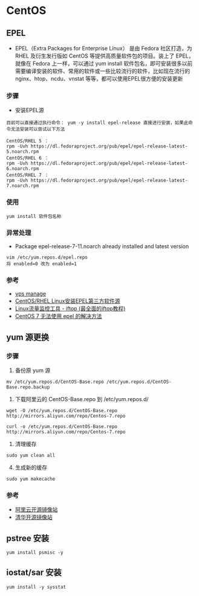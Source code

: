 # CentOS

## EPEL

* EPEL（Extra Packages for Enterprise Linux） 是由 Fedora 社区打造，为 RHEL 及衍生发行版如 CentOS 等提供高质量软件包的项目。装上了 EPEL，就像在 Fedora 上一样，可以通过 yum install 软件包名，即可安装很多以前需要编译安装的软件、常用的软件或一些比较流行的软件，比如现在流行的 nginx、htop、ncdu、vnstat 等等，都可以使用EPEL很方便的安装更新

### 步骤

* 安装EPEL源

```
目前可以直接通过执行命令： yum -y install epel-release 直接进行安装，如果此命令无法安装可以尝试以下方法

CentOS/RHEL 5 ：
rpm -Uvh https://dl.fedoraproject.org/pub/epel/epel-release-latest-5.noarch.rpm
CentOS/RHEL 6 ：
rpm -Uvh https://dl.fedoraproject.org/pub/epel/epel-release-latest-6.noarch.rpm
CentOS/RHEL 7 ：
rpm -Uvh https://dl.fedoraproject.org/pub/epel/epel-release-latest-7.noarch.rpm
```

### 使用

```
yum install 软件包名称
```

### 异常处理

* Package epel-release-7-11.noarch already installed and latest version

```
vim /etc/yum.repos.d/epel.repo
将 enabled=0 改为 enabled=1
```

### 参考

* [vps manage](https://www.vpser.net/manage)
* [CentOS/RHEL Linux安装EPEL第三方软件源](https://www.vpser.net/manage/centos-rhel-linux-third-party-source-epel.html)
* [Linux流量监控工具 - iftop (最全面的iftop教程)](https://www.vpser.net/manage/iftop.html)
* [CentOS 7 无法使用 epel 的解决方法](https://blog.csdn.net/u012908433/article/details/80285751)

## yum 源更换

### 步骤

1. 备份原 yum 源

```
mv /etc/yum.repos.d/CentOS-Base.repo /etc/yum.repos.d/CentOS-Base.repo.backup
```

1. 下载阿里云的 CentOS-Base.repo 到 /etc/yum.repos.d/

```
wget -O /etc/yum.repos.d/CentOS-Base.repo http://mirrors.aliyun.com/repo/Centos-7.repo

curl -o /etc/yum.repos.d/CentOS-Base.repo http://mirrors.aliyun.com/repo/Centos-7.repo
```

1. 清理缓存

```
sudo yum clean all
```

4. 生成新的缓存

```
sudo yum makecache
```

### 参考

* [阿里云开源镜像站](https://mirrors.aliyun.com/help/centos)
* [清华开源镜像站](https://mirrors.tuna.tsinghua.edu.cn/help/centos/)

## pstree 安装

```
yum install psmisc -y
```

## iostat/sar 安装

```
yum install -y sysstat
```